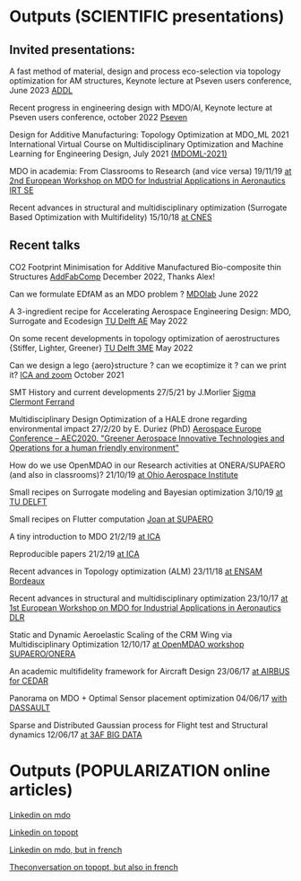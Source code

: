 # Outputs (SCIENTIFIC presentations)

## Invited presentations:

A fast method of material, design and process eco-selection via topology optimization for AM structures, Keynote lecture at Pseven users conference, June 2023 [ADDL](https://github.com/mid2SUPAERO/Outputs/blob/master/ADDL-compressed.pdf)

Recent progress in engineering design with MDO/AI, Keynote lecture at Pseven users conference, october 2022 [Pseven](https://github.com/mid2SUPAERO/Outputs/blob/master/pseven-compressed.pdf)

Design for Additive Manufacturing: Topology Optimization at  MDO_ML 2021 International Virtual Course on Multidisciplinary Optimization and Machine Learning for Engineering Design,  July 2021 [(MDOML-2021)](https://github.com/jomorlier/mdo_ml_21)

MDO in academia: From Classrooms to Research (and vice versa) 19/11/19 [at 2nd European Workshop on MDO for Industrial Applications in Aeronautics IRT SE](https://github.com/mid2SUPAERO/Outputs/blob/master/MDOinACADEMIA-compressed.pdf)

Recent advances in structural and multidisciplinary optimization (Surrogate Based Optimization with Multifidelity) 15/10/18 [at CNES](https://github.com/mid2SUPAERO/Outputs/blob/master/MDO_15-10-18_CNES.pdf)

## Recent talks

CO2 Footprint Minimisation for Additive Manufactured Bio-composite thin Structures [AddFabComp](https://github.com/mid2SUPAERO/Outputs/blob/master/CO2FOOTPRINTMIN.pdf) December 2022, Thanks Alex!

Can we formulate EDfAM as an MDO problem ? [MDOlab](https://github.com/mid2SUPAERO/ECODD/blob/main/MDOlab.pdf) June 2022

A 3-ingredient recipe for Accelerating Aerospace Engineering Design: MDO, Surrogate and Ecodesign [TU Delft AE](https://github.com/mid2SUPAERO/ECODD/blob/main/AE.pdf) May 2022

On some recent developments in topology optimization of aerostructures {Stiffer, Lighter, Greener} [TU Delft 3ME](https://github.com/mid2SUPAERO/ECODD/blob/main/3ME.pdf) May 2022

Can we design a lego {aero}structure ? can we ecoptimize it ? can we print it? [ICA and zoom](https://github.com/mid2SUPAERO/Outputs/blob/master/TOPGGP_light-compressed.pdf) October 2021

SMT History and current developments 27/5/21 by J.Morlier [Sigma Clermont Ferrand](https://github.com/mid2SUPAERO/Outputs/blob/master/SMT_JM.pdf)

Multidisciplinary Design Optimization of a HALE drone regarding environmental impact 27/2/20 by E. Duriez (PhD) [Aerospace Europe Conference – AEC2020. "Greener Aerospace Innovative Technologies and Operations for a human friendly environment"](https://github.com/mid2SUPAERO/Outputs/blob/master/AEC2020_duriez_compressed.pdf)

How do we use OpenMDAO in our Research activities at ONERA/SUPAERO (and also in classrooms)? 21/10/19 [at Ohio Aerospace Institute](https://github.com/mid2SUPAERO/Outputs/blob/master/OpenMDAO_Cleveland_LIGHT2-compressed.pdf)

Small recipes on Surrogate modeling and Bayesian optimization 3/10/19 [at TU DELFT](https://github.com/mid2SUPAERO/Outputs/blob/master/Recipes_DELFT-3-10-19-compressed.pdf)

Small recipes on Flutter computation [Joan at SUPAERO](https://github.com/mid2SUPAERO/Outputs/blob/master/Flutter_ISAE_7_2019.pdf)

A tiny introduction to MDO 21/2/19 [at ICA](https://github.com/mid2SUPAERO/Outputs/blob/master/Presentation_JM_MDO-compressed.pdf)

Reproducible papers 21/2/19 [at ICA](https://github.com/mid2SUPAERO/Outputs/blob/master/ReproduciblePapers-compressed.pdf)

Recent advances in Topology optimization (ALM) 23/11/18 [at ENSAM Bordeaux](https://github.com/mid2SUPAERO/Outputs/blob/master/Presentation_JMSC_FA.pdf)
 
Recent advances in structural and multidisciplinary optimization 23/10/17 [at 1st European Workshop on MDO for Industrial Applications in Aeronautics DLR](https://github.com/mid2SUPAERO/Outputs/blob/master/MDO_23-10-17_DLR.pdf)
 
Static and Dynamic Aeroelastic Scaling of the CRM Wing via Multidisciplinary Optimization 12/10/17 [at OpenMDAO workshop SUPAERO/ONERA](https://github.com/mid2SUPAERO/Outputs/blob/master/MDO_12-10_17_OpenMDAO.pdf)
 
An academic multifidelity framework for Aircraft Design 23/06/17 [at AIRBUS for CEDAR](https://github.com/mid2SUPAERO/Outputs/blob/master/MDO-06-17_CEDAR.pdf)
 
Panorama on MDO + Optimal Sensor placement optimization 04/06/17 [with DASSAULT](https://github.com/mid2SUPAERO/Outputs/blob/master/MDO_4-06-17_Dassault.pdf)
 
Sparse and Distributed Gaussian process for Flight test and Structural dynamics 12/06/17 [at 3AF BIG DATA](https://github.com/mid2SUPAERO/Outputs/blob/master/MDO_12-06-17_3AFBigData.pdf)


# Outputs (POPULARIZATION online articles)


[Linkedin on mdo](https://www.linkedin.com/pulse/optimization-mdo-connecting-people-joseph-morlier/)

[Linkedin on topopt](https://www.linkedin.com/pulse/possible-build-aircraft-wing-lego-joseph-morlier/)

[Linkedin on mdo, but in french](https://www.linkedin.com/pulse/loptimisation-multidisciplinaire-pour-connecter-les-humains-morlier/)

[Theconversation on topopt, but also in french](http://theconversation.com/construire-une-aile-davion-en-lego-cest-possible-87126)



